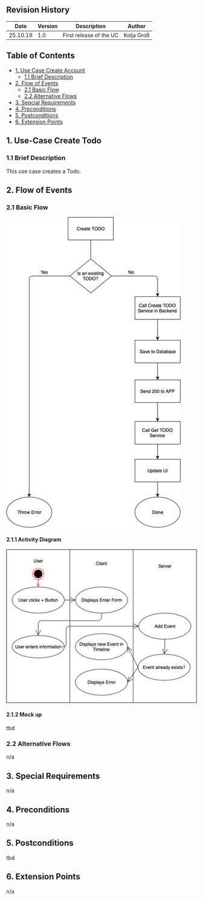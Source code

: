 ## Revision History
Date | Version | Description | Author
--- | --- | --- | ---
25.10.19 | 1.0 | First release of the UC | Kolja Groß

## Table of Contents
- [1. Use Case Create Account](#1-use-case-create-account)
  - [1.1 Brief Description](#11-brief-description)
- [2. Flow of Events](#2-flow-of-events)
  - [2.1 Basic Flow](#21-basic-flow)
  - [2.2 Alternative Flows](#22-alternative-flows)
- [3. Sepcial Requirements](#3-special-requirements)
- [4. Preconditions](#4-preconditions)
- [5. Postconditions](#5-postconditions)
- [6. Extension Points](#6-extension-points)

## 1. Use-Case Create Todo
### 1.1 Brief Description
This use case creates a Todo.

## 2. Flow of Events
### 2.1 Basic Flow
![Workflow Todo](diagrams/Workflow_TODO.png)
#### 2.1.1 Activity Diagram
![ActivityDiagram Todo](diagrams/ActivityDiagram_TODO.png)
#### 2.1.2 Mock up
tbd
### 2.2 Alternative Flows
n/a

## 3. Special Requirements
n/a

## 4. Preconditions
n/a

## 5. Postconditions
tbd

## 6. Extension Points
n/a
